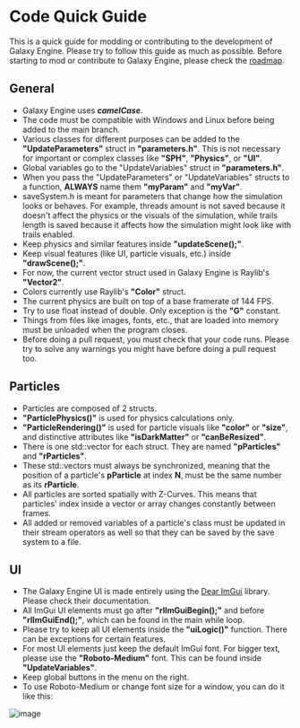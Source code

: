 # Code Quick Guide
This is a quick guide for modding or contributing to the development of Galaxy Engine. Please try to follow this guide as much as possible. Before starting to mod or contribute to Galaxy Engine, please check the [roadmap](https://github.com/users/NarcisCalin/projects/1/views/1).

## General
- Galaxy Engine uses ***camelCase***.
- The code must be compatible with Windows and Linux before being added to the main branch.
- Various classes for different purposes can be added to the **"UpdateParameters"** struct in **"parameters.h"**. This is not necessary for important or complex classes like **"SPH"**, **"Physics"**, or **"UI"**.
- Global variables go to the "UpdateVariables" struct in **"parameters.h"**.
- When you pass the "UpdateParameters" or "UpdateVariables" structs to a function, **ALWAYS** name them **"myParam"** and **"myVar"**.
- saveSystem.h is meant for parameters that change how the simulation looks or behaves. For example, threads amount is not saved because it doesn't affect the physics or the visuals of the simulation, while trails length is saved because it affects how the simulation might look like with trails enabled.
- Keep physics and similar features inside **"updateScene();"**.
- Keep visual features (like UI, particle visuals, etc.) inside **"drawScene();"**.
- For now, the current vector struct used in Galaxy Engine is Raylib's **"Vector2"**.
- Colors currently use Raylib's **"Color"** struct.
- The current physics are built on top of a base framerate of 144 FPS.
- Try to use float instead of double. Only exception is the **"G"** constant.
- Things from files like images, fonts, etc., that are loaded into memory must be unloaded when the program closes.
- Before doing a pull request, you must check that your code runs. Please try to solve any warnings you might have before doing a pull request too.

## Particles
- Particles are composed of 2 structs.
- **"ParticlePhysics()"** is used for physics calculations only.
- **"ParticleRendering()"** is used for particle visuals like **"color"** or **"size"**, and distinctive attributes like **"isDarkMatter"** or **"canBeResized"**.
- There is one std::vector for each struct. They are named **"pParticles"** and **"rParticles"**.
- These std::vectors must always be synchronized, meaning that the position of a particle's **pParticle** at index **N**, must be the same number as its **rParticle**.
- All particles are sorted spatially with Z-Curves. This means that particles' index inside a vector or array changes constantly between frames.
- All added or removed variables of a particle's class must be updated in their stream operators as well so that they can be saved by the save system to a file.

## UI
- The Galaxy Engine UI is made entirely using the [Dear ImGui](https://github.com/ocornut/imgui) library. Please check their documentation.
- All ImGui UI elements must go after **"rlImGuiBegin();"** and before **"rlImGuiEnd();"**, which can be found in the main while loop.
- Please try to keep all UI elements inside the **"uiLogic()"** function. There can be exceptions for certain features.
- For most UI elements just keep the default ImGui font. For bigger text, please use the **"Roboto-Medium"** font. This can be found inside **"UpdateVariables"**.
- Keep global buttons in the menu on the right.
- To use Roboto-Medium or change font size for a window, you can do it like this:

![image](https://github.com/user-attachments/assets/4f70e09d-cbd8-46ae-a960-96cb5a9f57c4)
